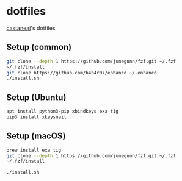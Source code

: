 # dotfiles

[castaneai](https://github.com/castaneai)'s dotfiles


## Setup (common)

```sh
git clone --depth 1 https://github.com/junegunn/fzf.git ~/.fzf
~/.fzf/install
git clone https://github.com/b4b4r07/enhancd ~/.enhancd
./install.sh
```

## Setup (Ubuntu)

```sh
apt install python3-pip xbindkeys exa tig
pip3 install xkeysnail
```

## Setup (macOS)

```sh
brew install exa tig
git clone --depth 1 https://github.com/junegunn/fzf.git ~/.fzf
~/.fzf/install

./install.sh
```
